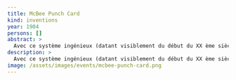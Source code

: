 ```yaml
---
title: McBee Punch Card
kind: inventions
year: 1904
persons: []
abstract: >
  Avec ce système ingénieux (datant visiblement du début du XX ème siècle), différentes informations pouvaient être codées en perforant des trous autours des cartes pour désigner des catégories.
description: >
  Avec ce système ingénieux (datant visiblement du début du XX ème siècle), différentes informations pouvaient être codées en perforant des trous autours des cartes pour désigner des catégories. Une encoche dans la carte signifiait que cette carte était, par exemple, dans la catégorie DESIGN, et une autre encoche plus loin allait signifier FRANCE et ainsi de suite. Une fois les cartes correctement perforées (donc votre base de données à jour), il était possible de rechercher dans des paquets de cartes en passant juste une aiguille à tricoter dans l’encoche désirée (correspondant donc à une catégorie). En soulevant le paquet de cartes avec l’aiguille, seules les cartes correspondantes à sa recherche restent dans le bac, les autres sont soulevées par l’aiguille.
image: /assets/images/events/mcbee-punch-card.png
---
```

